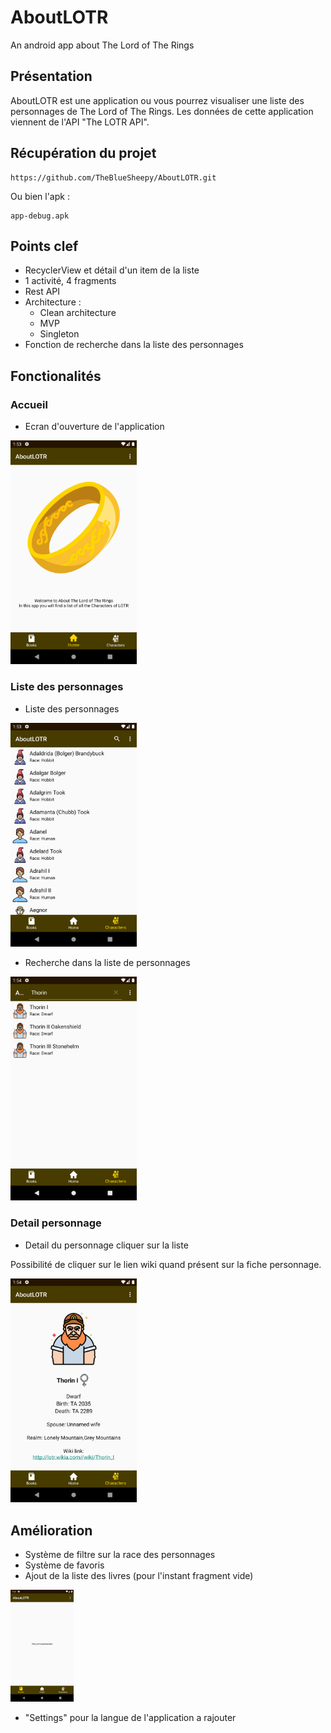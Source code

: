# AboutLOTR
An android app about The Lord of The Rings

## Présentation
AboutLOTR est une application ou vous pourrez visualiser une liste des personnages de The Lord of The Rings. Les données de cette application viennent de l'API "The LOTR API".

## Récupération du projet
```
https://github.com/TheBlueSheepy/AboutLOTR.git
```
Ou bien l'apk :
```
app-debug.apk
```

## Points clef
- RecyclerView et détail d'un item de la liste
- 1 activité, 4 fragments
- Rest API
- Architecture :
  - Clean architecture
  - MVP
  - Singleton
- Fonction de recherche dans la liste des personnages

## Fonctionalités
### Accueil
- Ecran d'ouverture de l'application

<img src="photos/Screenshot_1589111583.png" alt="home" width="40%">

### Liste des personnages
- Liste des personnages

<img src="photos/Screenshot_1589111638.png" alt="list" width="40%">

- Recherche dans la liste de personnages

<img src="photos/Screenshot_1589111653.png" alt="list" width="40%">

### Detail personnage
- Detail du personnage cliquer sur la liste

Possibilité de cliquer sur le lien wiki quand présent sur la fiche personnage.

<img src="photos/Screenshot_1589111676.png" alt="list" width="40%">

## Amélioration
- Système de filtre sur la race des personnages
- Système de favoris
- Ajout de la liste des livres (pour l'instant fragment vide)

<img src="photos/Screenshot_1589111682.png" alt="list" width="20%">

- "Settings" pour la langue de l'application a rajouter
